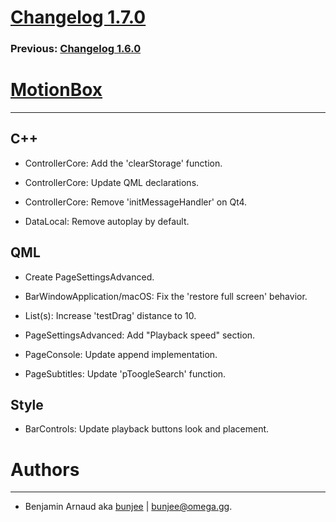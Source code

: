# [Changelog 1.7.0](http://omega.gg/MotionBox/changes/1.7.0.html)

### Previous: [Changelog 1.6.0](1.6.0.html)

# [MotionBox](http://omega.gg/MotionBox)
---

## C++

- ControllerCore: Add the 'clearStorage' function.

- ControllerCore: Update QML declarations.

- ControllerCore: Remove 'initMessageHandler' on Qt4.

- DataLocal: Remove autoplay by default.


## QML

- Create PageSettingsAdvanced.

- BarWindowApplication/macOS: Fix the 'restore full screen' behavior.

- List(s): Increase 'testDrag' distance to 10.

- PageSettingsAdvanced: Add "Playback speed" section.

- PageConsole: Update append implementation.

- PageSubtitles: Update 'pToogleSearch' function.


## Style

- BarControls: Update playback buttons look and placement.


# Authors
---

- Benjamin Arnaud aka [bunjee](http://bunjee.me) | <bunjee@omega.gg>.
